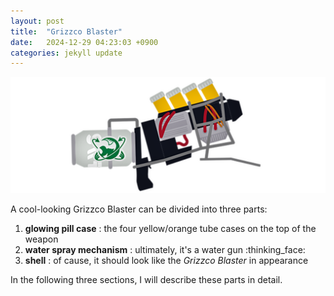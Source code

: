 ```yaml
---
layout: post
title:  "Grizzco Blaster"
date:   2024-12-29 04:23:03 +0900
categories: jekyll update
---
```


![splatoon3-grizzco-blaster](/assets/splatoon3-grizzco-blaster.png)

A cool-looking Grizzco Blaster can be divided into three parts:
1. **glowing pill case** : the four yellow/orange tube cases on the top of the weapon
2. **water spray mechanism** : ultimately, it's a water gun :thinking_face:
3. **shell** : of cause, it should look like the _Grizzco Blaster_ in appearance

In the following three sections, I will describe these parts in detail.